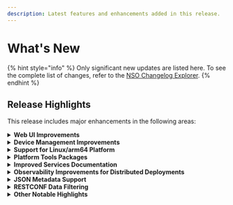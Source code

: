 ```yaml
---
description: Latest features and enhancements added in this release.
---
```


# What's New

{% hint style="info" %}
Only significant new updates are listed here. To see the complete list of changes, refer to the [NSO Changelog Explorer](https://developer.cisco.com/docs/nso/changelog-explorer/?from=6.2\&to=6.3).
{% endhint %}

## Release Highlights <a href="#d5e42" id="d5e42"></a>

This release includes major enhancements in the following areas:

<details>

<summary><strong>Web UI Improvements</strong></summary>

The web-based management interface has been improved to streamline user experience with a modernized look and feel. Also, usability improvements have been made in certain areas, such as device management.

Documentation Updates:

* Expanded and improved the [Web UI](operation-and-usage/webui/) documentation to cover usage instructions.

</details>

<details>

<summary><strong>Device Management Improvements</strong></summary>

Devices now support `auto-configure` and `rename` actions to assist with the initial onboarding as well as the renaming of devices. Additionally, the listing of services, that have modified a device, has been improved and now includes Nano service zombies using a new `/devices/device/services/service` list.

Documentation Updates:

* Added new sections [Auto-configuring Devices in NSO](operation-and-usage/operations/nso-device-manager.md#user\_guide.devicemanager.auto-configuring-devices) and [Renaming Devices in NSO](operation-and-usage/operations/nso-device-manager.md#renaming-devices-in-nso).

</details>

<details>

<summary><strong>Support for Linux/arm64 Platform</strong></summary>

Binaries for the Linux OS on the arm64 architecture are now available for download from the Cisco [Software Download](https://software.cisco.com/download/home) site.

Documentation Updates:

* Updated system requirements in the Installation ([Local Install](administration/installation-and-deployment/local-install.md), [System Install](administration/installation-and-deployment/system-install.md)) and [Containerized NSO](administration/installation-and-deployment/containerized-nso.md) sections.

</details>

<details>

<summary><strong>Platform Tools Packages</strong></summary>

A number of additional packages are now bundled with the NSO installer binary. These are optional packages that can be added to the NSO instance and were previously distributed separately.

Documentation Updates:

* Expanded the [Installation](administration/installation-and-deployment/#d5e46-1) section with information on additional bundled packages.

</details>

<details>

<summary><strong>Improved Services Documentation</strong></summary>

The service development documentation has been improved and expanded, allowing for a more gradual introduction to service concepts.

Documentation Updates:

* Replaced the old Services section with a new [Implementing Services](development/core-concepts/implementing-services.md) section, which builds on top of [Developing a Simple Service](development/introduction-to-automation/creating-a-service.md) with additional fundamental service functionality.
* Replaced the old Services section with a new [Services Deep Dive](development/advanced-development/developing-services/services-deep-dive.md) section, which serves as a service development reference, including best practices, known limitations, and an in-depth explanation of specific FASTMAP features.
* Substantially revised and improved the [Templates](development/core-concepts/templates.md) section.

</details>

<details>

<summary><strong>Observability Improvements for Distributed Deployments</strong></summary>

NETCONF and RESTCONF APIs now support the propagation of standards-based Trace Context to aid distributed tracing.

Documentation Updates:

* For NETCONF, added documentation on [Trace Context](development/core-concepts/northbound-apis.md#trace-context) in Northbound APIs.
* For RESTCONF, added documentation on [Trace Context](development/core-concepts/northbound-apis.md#trace-context-1) in Northbound APIs.

</details>

<details>

<summary><strong>JSON Metadata Support</strong></summary>

NSO now supports RFC-7952-encoded metadata, as well as setting metadata when using JSON data encoding.

Documentation Updates:

* Expanded the [RESTCONF API](development/core-concepts/northbound-apis.md#the-restconf-api) in Northbound APIs with details on metadata handling.

</details>

<details>

<summary><strong>RESTCONF Data Filtering</strong></summary>

Added the `exclude` query parameter support to the GET RESTCONF method that excludes a subtree from the returned output.

Documentation Updates:

* Expanded the section [Query Parameters](development/core-concepts/northbound-apis.md#ncs.northbound.restconf.query\_params) in Northbound APIs with details and an example of `exclude` usage.

</details>

<details>

<summary><strong>Other Notable Highlights</strong></summary>

* Improved YANG 1.1 support: Allow type `empty` in list keys and unions, as well as improve the handling of unions of enumerations.
* Implement alarms for certificate expiry: The functionality now covers all certificates in use by NSO.
* Automatic migration of templates: Migrating a device to a new NED ID will trigger a copy of the device and compliance templates for the old NED ID to the new NED ID (unless the template already contains configuration for the new NED ID).
* Faster upgrades: The performance of the CDB upgrade process has been significantly improved by utilizing more parallelization.
* `ncs.conf` management: `ncs.conf` file can now use environment variable references and parts of the file can be placed in separate configuration files in the `ncs.conf.d` sub-directory, next to the `ncs.conf` file.

</details>
